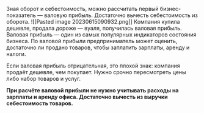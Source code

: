 Зная оборот и себестоимость, можно рассчитать первый бизнес-показатель — валовую прибыль. Достаточно вычесть себестоимость из оборота.
![[Pasted image 20230615090932.png]]
Компания купила дешевле, продала дороже — вуаля, получилась валовая прибыль. Валовая прибыль — один из самых популярных индикаторов состояния бизнеса. По валовой прибыли предприниматель может оценить, достаточно ли продано товаров, чтобы заплатить зарплаты, аренду и налоги.

Если валовая прибыль отрицательная, это плохой знак: компания продаёт дешевле, чем покупает. Нужно срочно пересмотреть цены либо набор товаров и услуг.

__При расчёте валовой прибыли не нужно учитывать расходы на зарплаты и аренду офиса. Достаточно вычесть из выручки себестоимость товаров.__
